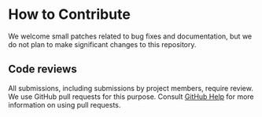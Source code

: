 # How to Contribute

We welcome small patches related to bug fixes and documentation, but we do not
plan to make significant changes to this repository.

## Code reviews

All submissions, including submissions by project members, require review. We
use GitHub pull requests for this purpose. Consult
[GitHub Help](https://help.github.com/articles/about-pull-requests/) for more
information on using pull requests.